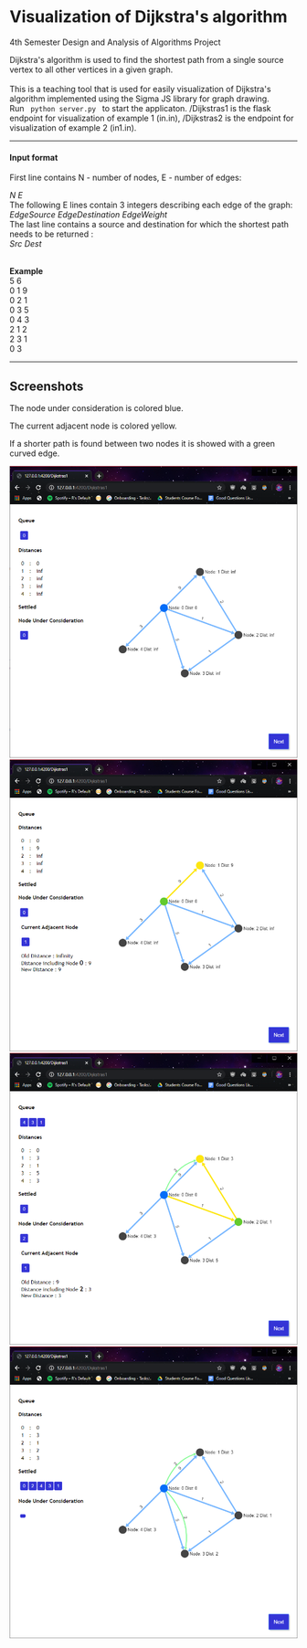 # Visualization of Dijkstra's algorithm
4th Semester Design and Analysis of Algorithms Project
<br>

Dijkstra's algorithm is used to find the shortest path from a single source vertex to all other vertices in a given graph.
<br>
<br>
This is a teaching tool that is used for easily visualization of Dijkstra's algorithm implemented using the Sigma JS library for graph drawing. 
<br> 
Run 
<code> python server.py </code> to start the applicaton. /Dijkstras1 is the flask endpoint for visualization of example 1 (in.in), /Dijkstras2 is the endpoint for visualization of example 2 (in1.in).
<hr>
<h4> Input format </h4>
First line contains N - number of nodes, E - number of edges: <br>


*N E* <br>
The following E lines contain 3 integers describing each edge of the graph: <br>
*EdgeSource EdgeDestination EdgeWeight* <br>
The last line contains a source and destination for which the shortest path needs to be returned :<br>
*Src Dest* <br>

<br>
<b>Example</b> <br>
5 6 <br>
0 1 9 <br>
0 2 1 <br>
0 3 5 <br>
0 4 3 <br>
2 1 2 <br>
2 3 1 <br>
0 3 <br>

<hr>

<h2> Screenshots </h2>
The node under consideration is colored blue.

The current adjacent node is colored yellow.

If a shorter path is found between two nodes it is showed with a green curved edge. 


![2](screenshots/2.PNG)
![3](screenshots/3.PNG)
![5](screenshots/5.PNG)
![6](screenshots/6.PNG)
